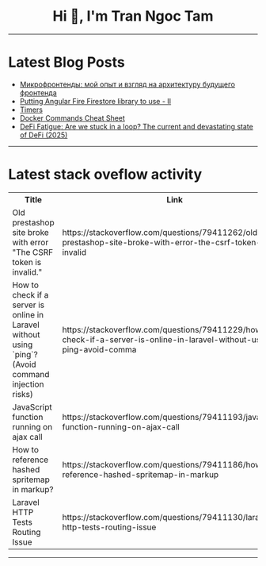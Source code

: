<h1 align="center">Hi 👋, I'm Tran Ngoc Tam</h1>

---

# Latest Blog Posts 
<!-- BLOG-POST-LIST:START -->
- [Микрофронтенды: мой опыт и взгляд на архитектуру будущего фронтенда](https://dev.to/sundaycoding/mikrofrontiendy-moi-opyt-i-vzghliad-na-arkhitiekturu-budushchiegho-frontienda-384f)
- [Putting Angular Fire Firestore library to use - II](https://dev.to/ayyash/putting-angular-fire-firestore-library-to-use-ii-34im)
- [Timers](https://dev.to/jyotich15/timers-43lp)
- [Docker Commands Cheat Sheet](https://dev.to/muhammadsufiyanbaig/docker-commands-cheat-sheet-5cjp)
- [DeFi Fatigue: Are we stuck in a loop? The current and devastating state of DeFi &lpar;2025&rpar;](https://dev.to/maxo1st/defi-fatigue-are-we-stuck-in-a-loop-the-current-and-devastating-state-of-defi-2025-7dm)
<!-- BLOG-POST-LIST:END -->

---

# Latest stack oveflow activity
<table>
  <tr><th>Title</th><th>Link</th></tr>
  <!-- STACKOVERFLOW:START --><tr><td>Old prestashop site broke with error &quot;The CSRF token is invalid.&quot;</td><td>https://stackoverflow.com/questions/79411262/old-prestashop-site-broke-with-error-the-csrf-token-is-invalid</td></tr><tr><td>How to check if a server is online in Laravel without using `ping`? &lpar;Avoid command injection risks&rpar;</td><td>https://stackoverflow.com/questions/79411229/how-to-check-if-a-server-is-online-in-laravel-without-using-ping-avoid-comma</td></tr><tr><td>JavaScript function running on ajax call</td><td>https://stackoverflow.com/questions/79411193/javascript-function-running-on-ajax-call</td></tr><tr><td>How to reference hashed spritemap in markup?</td><td>https://stackoverflow.com/questions/79411186/how-to-reference-hashed-spritemap-in-markup</td></tr><tr><td>Laravel HTTP Tests Routing Issue</td><td>https://stackoverflow.com/questions/79411130/laravel-http-tests-routing-issue</td></tr><!-- STACKOVERFLOW:END -->
</table>

---


